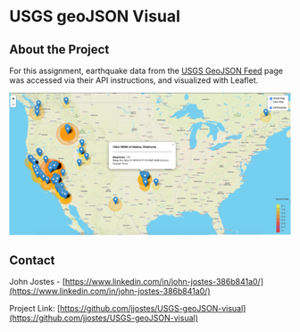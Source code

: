 # USGS geoJSON Visual

## About the Project

For this assignment, earthquake data from the [USGS GeoJSON Feed](http://earthquake.usgs.gov/earthquakes/feed/v1.0/geojson.php) page was accessed via their API instructions, and visualized with Leaflet.

![map]


## Contact

John Jostes - [https://www.linkedin.com/in/john-jostes-386b841a0/](https://www.linkedin.com/in/john-jostes-386b841a0/)

Project Link: [https://github.com/jjostes/USGS-geoJSON-visual](https://github.com/jjostes/USGS-geoJSON-visual)



<!-- MAP LINK -->

[map]: https://github.com/jjostes/USGS-geoJSON-visual/blob/master/screenshot.png
